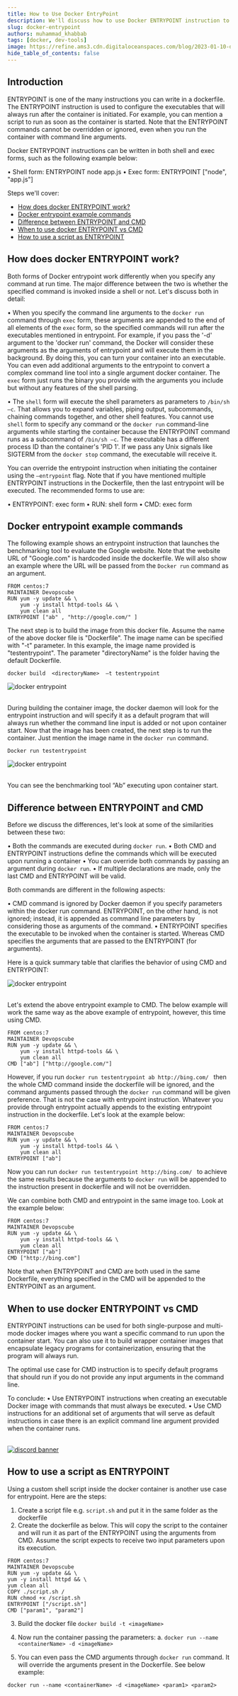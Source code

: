 ```yaml
---
title: How to Use Docker EntryPoint
description: We'll discuss how to use Docker ENTRYPOINT instruction to configure the executables run after the container is initiated.
slug: docker-entrypoint
authors: muhammad_khabbab
tags: [docker, dev-tools]
image: https://refine.ams3.cdn.digitaloceanspaces.com/blog/2023-01-10-docker-entrypoint/social.png
hide_table_of_contents: false
---
```



## Introduction
ENTRYPOINT is one of the many instructions you can write in a dockerfile. The ENTRYPOINT instruction is used to configure the executables that will always run after the container is initiated. For example, you can mention a script to run as soon as the container is started. Note that the ENTRYPOINT commands cannot be overridden or ignored, even when you run the container with command line arguments.  

Docker ENTRYPOINT instructions can be written in both shell and exec forms, such as the following example below:

•	Shell form: ENTRYPOINT node app.js
•	Exec form: ENTRYPOINT ["node", "app.js"]

Steps we'll cover:

- [How does docker ENTRYPOINT work?](#how-does-docker-entrypoint-work)
- [Docker entrypoint example commands](#docker-entrypoint-example-commands)
- [Difference between ENTRYPOINT and CMD](#difference-between-entrypoint-and-cmd)
- [When to use docker ENTRYPOINT vs CMD](#when-to-use-docker-entrypoint-vs-cmd)
- [How to use a script as ENTRYPOINT](#how-to-use-a-script-as-entrypoint)


## How does docker ENTRYPOINT work?
Both forms of Docker entrypoint work differently when you specify any command at run time. The major difference between the two is whether the specified command is invoked inside a shell or not. Let's discuss both in detail:

•	When you specify the command line arguments to the ```docker run``` command through ```exec``` form, these arguments are appended to the end of all elements of the ```exec``` form, so the specified commands will run after the executables mentioned in entrypoint. For example, if you pass the '-d' argument to the 'docker run' command, the Docker will consider these arguments as the arguments of entrypoint and will execute them in the background. By doing this, you can turn your container into an executable. You can even add additional arguments to the entrypoint to convert a complex command line tool into a single argument docker container. The ```exec``` form just runs the binary you provide with the arguments you include but without any features of the shell parsing. 

•	The ```shell``` form will execute the shell parameters as parameters to ```/bin/sh –c```. That allows you to expand variables, piping output, subcommands, chaining commands together, and other shell features. You cannot use ```shell``` form to specify any command or the ```docker run``` command-line arguments while starting the container because the ENTRYPOINT command runs as a subcommand of ```/bin/sh –c```. The executable has a different process ID than the container's 'PID 1'. If we pass any Unix signals like SIGTERM from the ```docker stop``` command, the executable will receive it.

You can override the entrypoint instruction when initiating the container using the ```–entrypoint``` flag. Note that if you have mentioned multiple ENTRYPOINT instructions in the Dockerfile, then the last entrypoint will be executed. The recommended forms to use are:

•	ENTRYPOINT: exec form
•	RUN: shell form
•	CMD: exec form




 
## Docker entrypoint example commands
The following example shows an entrypoint instruction that launches the benchmarking tool to evaluate the Google website. Note that the website URL of "Google.com" is hardcoded inside the dockerfile. We will also show an example where the URL will be passed from the ```Docker run``` command as an argument. 
```
FROM centos:7
MAINTAINER Devopscube
RUN yum -y update && \
    yum -y install httpd-tools && \
    yum clean all
ENTRYPOINT ["ab" , "http://google.com/" ]
```
The next step is to build the image from this docker file. Assume the name of the above docker file is "Dockerfile". The image name can be specified with "-t" parameter. In this example, the image name provided is "testentrypoint". The parameter "directoryName" is the folder having the default Dockerfile. 
```
docker build  <directoryName>  –t testentrypoint
```

<div className="centered-image"  >
   <img style={{alignSelf:"center"}}  src="https://refine.ams3.cdn.digitaloceanspaces.com/blog/2023-01-10-docker-entrypoint/image1.png"  alt="docker entrypoint" />
</div>

<br/>

During building the container image, the docker daemon will look for the entrypoint instruction and will specify it as a default program that will always run whether the command line input is added or not upon container start. 
Now that the image has been created, the next step is to run the container. Just mention the image name in the ```docker run``` command. 
```
Docker run testentrypoint
```

<div className="centered-image"  >
   <img style={{alignSelf:"center"}}  src="https://refine.ams3.cdn.digitaloceanspaces.com/blog/2023-01-10-docker-entrypoint/image2.png"  alt="docker entrypoint" />
</div>

<br/>

You can see the benchmarking tool “Ab” executing upon container start. 


## Difference between ENTRYPOINT and CMD
Before we discuss the differences, let's look at some of the similarities between these two:

•	Both the commands are executed during ```docker run```.
•	Both CMD and ENTRYPOINT instructions define the commands which will be executed upon running a container
•	You can override both commands by passing an argument during ```docker run```.
•	If multiple declarations are made, only the last CMD and ENTRYPOINT will be valid.

Both commands are different in the following aspects:

•	CMD command is ignored by Docker daemon if you specify parameters within the docker run command. ENTRYPOINT, on the other hand, is not ignored; instead, it is appended as command line parameters by considering those as arguments of the command.
•	ENTRYPOINT specifies the executable to be invoked when the container is started. Whereas CMD specifies the arguments that are passed to the ENTRYPOINT (for arguments). 

Here is a quick summary table that clarifies the behavior of using CMD and ENTRYPOINT:

<div className="centered-image"  >
   <img style={{alignSelf:"center"}}  src="https://refine.ams3.cdn.digitaloceanspaces.com/blog/2023-01-10-docker-entrypoint/image3.png"  alt="docker entrypoint" />
</div>

<br/>


Let's extend the above entrypoint example to CMD. The below example will work the same way as the above example of entrypoint, however, this time using CMD.
```
FROM centos:7
MAINTAINER Devopscube
RUN yum -y update && \
    yum -y install httpd-tools && \
    yum clean all
CMD ["ab"] ["http://google.com/"]
```
However, if you run ```docker run testentrypoint ab http://bing.com/ ``` then the whole CMD command inside the dockerfile will be ignored, and the command arguments passed through the ```docker run``` command will be given preference. That is not the case with entrypoint instruction. Whatever you provide through entrypoint actually appends to the existing entrypoint instruction in the dockerfile. Let's look at the example below:
```
FROM centos:7
MAINTAINER Devopscube
RUN yum -y update && \
    yum -y install httpd-tools && \
    yum clean all
ENTRYPOINT ["ab"]
```
Now you can run ```docker run testentrypoint http://bing.com/ ``` to achieve the same results because the arguments to ```docker run``` will be appended to the instruction present in dockerfile and will not be overridden. 

We can combine both CMD and entrypoint in the same image too. Look at the example below:
```
FROM centos:7
MAINTAINER Devopscube
RUN yum -y update && \
    yum -y install httpd-tools && \
    yum clean all
ENTRYPOINT ["ab"]
CMD ["http://bing.com"]
```
Note that when ENTRYPOINT and CMD are both used in the same Dockerfile, everything specified in the CMD will be appended to the ENTRYPOINT as an argument.
## When to use docker ENTRYPOINT vs CMD
ENTRYPOINT instructions can be used for both single-purpose and multi-mode docker images where you want a specific command to run upon the container start. You can also use it to build wrapper container images that encapsulate legacy programs for containerization, ensuring that the program will always run. 

The optimal use case for CMD instruction is to specify default programs that should run if you do not provide any input arguments in the command line.

To conclude:
•	Use ENTRYPOINT instructions when creating an executable Docker image with commands that must always be executed.
•	Use CMD instructions for an additional set of arguments that will serve as default instructions in case there is an explicit command line argument provided when the container runs.

<br/>
<div>
<a href="https://discord.gg/refine">
  <img  src="https://refine.ams3.cdn.digitaloceanspaces.com/website/static/img/discord_big_blue.png" alt="discord banner" />
</a>
</div>


## How to use a script as ENTRYPOINT
Using a custom shell script inside the docker container is another use case for entrypoint. Here are the steps:
1.	Create a script file e.g. ```script.sh``` and put it in the same folder as the dockerfile
2.	Create the dockerfile as below. This will copy the script to the container and will run it as part of the ENTRYPOINT using the arguments from CMD. Assume the script expects to receive two input parameters upon its execution. 

```
FROM centos:7
MAINTAINER Devopscube
RUN yum -y update && \
yum -y install httpd && \
yum clean all
COPY ./script.sh /
RUN chmod +x /script.sh
ENTRYPOINT ["/script.sh"]
CMD ["param1", "param2"]
```
3.	Build the docker file ```docker build -t <imageName>```
4.	Now run the container passing the parameters:
a.	```docker run --name <containerName> -d <imageName>```

5.	You can even pass the CMD arguments through ```docker run``` command. It will override the arguments present in the Dockerfile. See below example:

```
docker run --name <containerName> -d <imageName> <param1> <param2>
```

